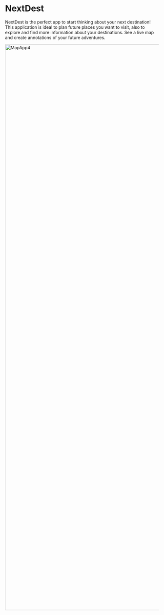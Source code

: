 # NextDest
NextDest is the perfect app to start thinking about your next destination! This application is ideal to plan future places you want to visit, also to explore and find more information about your destinations.
See a live map and create annotations of your future adventures.

<img width="1856" alt="MapApp4" src="https://user-images.githubusercontent.com/131064249/234926635-68e04ee6-c73a-4485-a612-41c4bc75c5bb.png">
